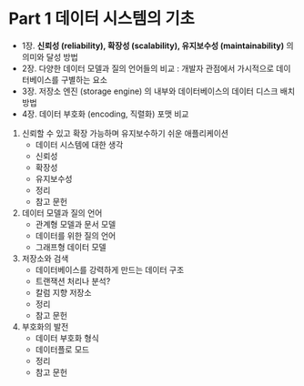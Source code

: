# Part 1 데이터 시스템의 기초

- 1장. **신뢰성 (reliability), 확장성 (scalability), 유지보수성 (maintainability)** 의 의미와 달성 방법
- 2장. 다양한 데이터 모델과 질의 언어들의 비교 : 개발자 관점에서 가시적으로 데이터베이스를 구별하는 요소
- 3장. 저장소 엔진 (storage engine) 의 내부와 데이터베이스의 데이터 디스크 배치 방법
- 4장. 데이터 부호화 (encoding, 직렬화) 포맷 비교


1. 신뢰할 수 있고 확장 가능하며 유지보수하기 쉬운 애플리케이션
    - 데이터 시스템에 대한 생각
    - 신뢰성
    - 확장성
    - 유지보수성
    - 정리
    - 참고 문헌
2. 데이터 모델과 질의 언어
    - 관계형 모델과 문서 모델
    - 데이터를 위한 질의 언어
    - 그래프형 데이터 모델
3. 저장소와 검색
    - 데이터베이스를 강력하게 만드는 데이터 구조
    - 트랜잭션 처리나 분석?
    - 칼럼 지향 저장소
    - 정리
    - 참고 문헌
4. 부호화의 발전
    - 데이터 부호화 형식
    - 데이터플로 모드
    - 정리
    - 참고 문헌

